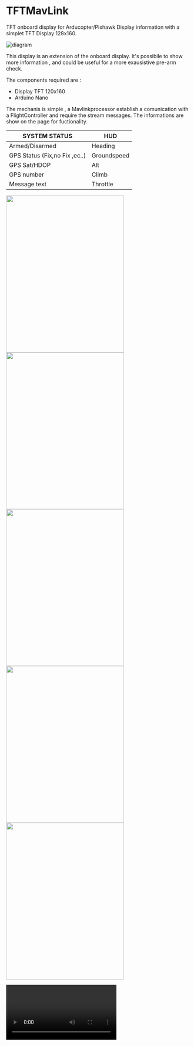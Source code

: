 # TFTMavLink
TFT  onboard display for Arducopter/Pixhawk 
Display information with a simplet TFT Display 128x160.  

![diagram](https://github.com/dpsoftware/TFTMavLink/blob/master/doc/images/Diagram.png)

This display is an extension of the onboard display. It's possibile  to show  more information , and could be useful for a more exausistive pre-arm check.

The components required are :
* Display TFT 120x160 
* Arduino Nano 

The mechanis is simple , a Mavlinkprocessor establish a comunication with a FlightController and require the stream messages.
The informations are show on the page for fuctionality. 

SYSTEM STATUS | HUD
------------ | -------------
Armed/Disarmed |Heading
GPS Status (Fix,no Fix ,ec..) |Groundspeed
GPS Sat/HDOP |Alt
GPS number  |Climb
Message text | Throttle 

 <img src="https://github.com/dpsoftware/TFTMavLink/blob/master/doc/images/IMG_2.jpg" width="320" height="427">



  <img src="https://github.com/dpsoftware/TFTMavLink/blob/master/doc/images/IMG_3.jpg" width="320" height="427">
  <img src="https://github.com/dpsoftware/TFTMavLink/blob/master/doc/images/IMG_4.jpg" width="320" height="427">
  <img src="https://github.com/dpsoftware/TFTMavLink/blob/master/doc/images/IMG_5.jpg" width="320" height="427">
  <img src="https://github.com/dpsoftware/TFTMavLink/blob/master/doc/images/IMG_6.jpg" width="320" height="427">


![Watch the video](https://github.com/dpsoftware/TFTMavLink/blob/master/doc/images/VID_20190109_001611.mp4?raw=true)
